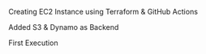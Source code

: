 Creating EC2 Instance using Terraform & GitHub Actions

Added S3 & Dynamo as Backend

First Execution 
